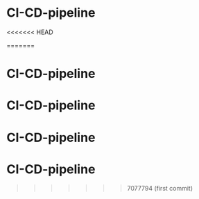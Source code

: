 # CI-CD-pipeline
<<<<<<< HEAD

=======
# CI-CD-pipeline
# CI-CD-pipeline
# CI-CD-pipeline
# CI-CD-pipeline
>>>>>>> 7077794 (first commit)
